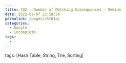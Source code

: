```yaml
---
title: 792 - Number of Matching Subsequences - Medium
date: 2022-07-07 23:58:56
permalink: /pages/d5161b/
categories:
  - Google
  - Incomplete
tags:
  - 
---
```

tags: [Hash Table, String, Trie, Sorting]